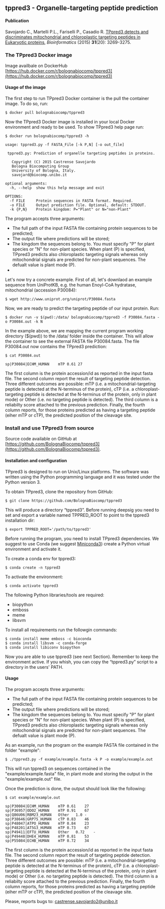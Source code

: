 ## tppred3 - Organelle-targeting peptide prediction

#### Publication

Savojardo C., Martelli P.L., Fariselli P., Casadio R. [TPpred3 detects and discriminates mitochondrial and chloroplastic targeting peptides in Eukaryotic proteins](http://bioinformatics.oxfordjournals.org/content/31/20/3269), *Bioinformatics* (2015) **31**(20): 3269-3275.

### The TPpred3 Docker image

Image availbale on DockerHub [https://hub.docker.com/r/bolognabiocomp/tppred3](https://hub.docker.com/r/bolognabiocomp/tppred3)

#### Usage of the image

The first step to run TPpred3 Docker container is the pull the container image. To do so, run:

```
$ docker pull bolognabiocomp/tppred3
```

Now the TPpred3 Docker image is installed in your local Docker environment and ready to be used. To show TPpred3 help page run:

```
$ docker run bolognabiocomp/tppred3 -h

usage: tppred3.py -f FASTA_File [-k P,N] [-o out_file]

 tppred3.py: Prediction of organelle targeting peptides in proteins.

   Copyright (C) 2015 Castrense Savojardo
   Bologna Biocomputing Group
   University of Bologna, Italy.
   savojard@biocomp.unibo.it

optional arguments:
  -h, --help  show this help message and exit

OPTIONS:
  -f FILE     Protein sequences in FASTA format. Required.
  -o FILE     Output prediction file. Optional, default: STDOUT.
  -k {P,N}    Protein kingdom: P="Plant" or N="non-Plant"
```
The program accepts three arguments:
- The full path of the input FASTA file containing protein sequences to be predicted;
- The output file where predictions will be stored;
- The kingdom the sequences belong to. You must specify "P" for plant species or "N" for non-plant species. When plant (P) is specified, TPpred3 predicts also chloroplastic targeting signals whereas only mitochondrial signals are predicted for non-plant sequences. The defualt value is plant mode (P).
-
Let's now try a concrete example. First of all, let's downlaod an example sequence from UniProtKB, e.g. the human Enoyl-CoA hydratase, mitochondrial (accession P30084):

```
$ wget http://www.uniprot.org/uniprot/P30084.fasta
```

Now, we are ready to predict the targeting peptide of our input protein. Run:

```
$ docker run -v $(pwd):/data/ bolognabiocomp/tppred3 -f P30084.fasta -o P30084.out -k N
```

In the example above, we are mapping the current program working directory ($(pwd)) to the /data/ folder inside the container. This will allow the container to see the external FASTA file P30084.fasta.
The file P30084.out now contains the TPpred3 prediction:
```
$ cat P30084.out

sp|P30084|ECHM_HUMAN	mTP	0.61 27
```
The first column is the protein accession/id as reported in the input fasta file. The second column report the result of targeting peptide detection. Three different outcomes are possible: mTP (i.e. a mitochondrial-targeting peptide is detected at the N-terminus of the protein), cTP (i.e. a chloroplast-targeting peptide is detected at the N-terminus of the protein, only in plant mode) or Other (i.e. no targeting peptide is detected). The third column is a reliabilty score attached to the previous prediction. Finally, the fourth column reports, for those proteins predicted as having a targeting peptide (eiher mTP or cTP), the predicted position of the cleavage site.

### Install and use TPpred3 from source

Source code available on GitHub at [https://github.com/BolognaBiocomp/tppred3](https://github.com/BolognaBiocomp/tppred3).

#### Installation and configuration

TPpred3 is designed to run on Unix/Linux platforms. The software was written using the Python programming language and it was tested under the Python version 3.

To obtain TPpred3, clone the repository from GitHub:

```
$ git clone https://github.com/BolognaBiocomp/tppred3
```

This will produce a directory “tppred3”. Before running deepsig you need to set and export a variable named TPPRED_ROOT to point to the tppred3 installation dir:
```
$ export TPPRED_ROOT='/path/to/tppred3'
```

Before running the program, you need to install TPpred3 dependencies. We suggest to use Conda (we suggest [Miniconda3](https://docs.conda.io/en/latest/miniconda.html)) create a Python virtual environment and activate it.

To create a conda env for tppred3:

```
$ conda create -n tppred3
```
To activate the environment:

```
$ conda activate tppred3
```

The following Python libraries/tools are required:

- biopython
- emboss
- meme
- libsvm

To install all requirements run the followgin commands:

```
$ conda install meme emboss -c bioconda
$ conda install libsvm -c conda-forge
$ conda install libiconv biopython
```

Now you are able to use tppred3 (see next Section). Remember to keep the environment active.
If you whish, you can copy the “tppred3.py” script to a directory in the users' PATH.

#### Usage

The program accepts three arguments:
- The full path of the input FASTA file containing protein sequences to be predicted;
- The output file where predictions will be stored;
- The kingdom the sequences belong to. You must specify "P" for plant species or "N" for non-plant species. When plant (P) is specified, TPpred3 predicts also chloroplastic targeting signals whereas only mitochondrial signals are predicted for non-plant sequences. The defualt value is plant mode (P).

As an example, run the program on the example FASTA file contained in the folder "example":

```
$ ./tppred3.py -f example/example.fasta -k P -o example/example.out
```

This will run tppred3 on sequences contained in the "example/example.fasta" file, in plant mode and storing the output in the "example/example.out" file.

Once the prediction is done, the output should look like the following:

```
$ cat example/example.out

sp|P30084|ECHM_HUMAN	mTP	0.61	27
sp|P36957|ODO2_HUMAN	mTP	0.91	67
sp|Q86U06|RBM23_HUMAN	Other	1.0	-
sp|P38646|GRP75_HUMAN	cTP	0.83	46
sp|P48047|ATPO_HUMAN	mTP	0.84	23
sp|P48201|AT5G3_HUMAN	mTP	0.73	67
sp|P49411|EFTU_HUMAN	Other	0.72	-
sp|P49448|DHE4_HUMAN	mTP	0.81	53
sp|P55084|ECHB_HUMAN	mTP	0.72	34
```
The first column is the protein accession/id as reported in the input fasta file. The second column report the result of targeting peptide detection. Three different outcomes are possible: mTP (i.e. a mitochondrial-targeting peptide is detected at the N-terminus of the protein), cTP (i.e. a chloroplast-targeting peptide is detected at the N-terminus of the protein, only in plant mode) or Other (i.e. no targeting peptide is detected). The third column is a reliabilty score attached to the previous prediction. Finally, the fourth column reports, for those proteins predicted as having a targeting peptide (eiher mTP or cTP), the predicted position of the cleavage site.

Please, reports bugs to: castrense.savojardo2@unibo.it
